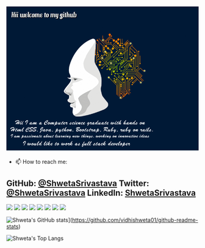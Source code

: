 ### <img src="605475e6277ec728660205.gif">

- 📫 How to reach me: 
## GitHub: [@ShwetaSrivastava](https://github.com/vidhishweta01) Twitter: [@ShwetaSrivastava](https://twitter.com/vidhishweta01) LinkedIn: [ShwetaSrivastava](https://www.linkedin.com/in/vidhishweta01/)





<img src="https://img.shields.io/badge/HTML5-E34F26?style=for-the-badge&logo=html5&logoColor=white"> <img src="https://img.shields.io/badge/CSS3-1572B6?style=for-the-badge&logo=css3&logoColor=white"> <img src="https://img.shields.io/badge/Sass-CC6699?style=for-the-badge&logo=sass&logoColor=white"> <img src="https://img.shields.io/badge/Bootstrap-563D7C?style=for-the-badge&logo=bootstrap&logoColor=white"> <img src="https://img.shields.io/badge/Ruby-CC342D?style=for-the-badge&logo=ruby&logoColor=white"> <img src="https://img.shields.io/badge/JavaScript-F7DF1E?style=for-the-badge&logo=javascript&logoColor=black"> <img src="https://img.shields.io/badge/Python-1572B6?style=for-the-badge&logo=css3&logoColor=white"> <img src="https://img.shields.io/badge/Ruby on rails-CC3242D?style=for-the-badge&logo=sass&logoColor=white">

![Shweta's GitHub stats](https://github-readme-stats.vercel.app/api?username=vidhishweta01)](https://github.com/vidhishweta01/github-readme-stats)

![Shweta's Top Langs](https://github-readme-stats.vercel.app/api/top-langs/?username=vidhishweta01&theme=dracula) 

